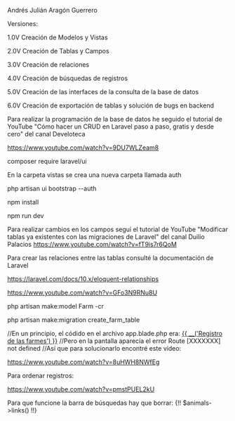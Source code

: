 Andrés Julián Aragón Guerrero

Versiones:

1.0V Creación de Modelos y Vistas

2.0V Creación de Tablas y Campos

3.0V Creación de relaciones

4.0V Creación de búsquedas de registros

5.0V Creación de las interfaces de la consulta de la base de datos 

6.0V Creación de exportación de tablas y solución de bugs en backend



Para realizar la programación de la base de datos he seguido el tutorial de YouTube
"Cómo hacer un CRUD en Laravel paso a paso, gratis y desde cero" del canal Develoteca

https://www.youtube.com/watch?v=9DU7WLZeam8

composer require laravel/ui

En la carpeta vistas se crea una nueva carpeta llamada auth

php artisan ui bootstrap --auth

npm install

npm run dev

Para realizar cambios en los campos seguí el tutorial de YouTube
"Modificar tablas ya existentes con las migraciones de Laravel" del canal Duilio Palacios
https://www.youtube.com/watch?v=fT9is7r6QoM

Para crear las relaciones entre las tablas consulté la documentación de Laravel

https://laravel.com/docs/10.x/eloquent-relationships

https://www.youtube.com/watch?v=GFo3N9RNu8U

php artisan make:model Farm  -cr

php artisan make:migration create_farm_table

//En un principio, el códido en el archivo app.blade.php era: 
    <a class="nav-link" href="{{ route('farm.index') }}">{{ __('Registro de las farmes') }}</a>
//Pero en la pantalla aparecía el error Route [XXXXXXX] not defined
//Así que para solucionarlo encontré este vídeo:

https://www.youtube.com/watch?v=8uHWH8NWfEg

Para ordenar registros:

https://www.youtube.com/watch?v=pmstPUEL2kU

Para que funcione la barra de búsquedas hay que borrar: {!! $animals->links() !!}

